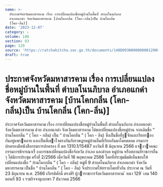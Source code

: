 ```yaml
---
name: >-
  ประกาศจังหวัดมหาสารคาม เรื่อง การเปลี่ยนแปลงชื่อหมู่บ้านในพื้นที่ ตำบลโนนภิบาล
  อำเภอแกดำ จังหวัดมหาสารคาม [บ้านโคกกลิ่น (โคก-กลิ่น)เป็น บ้านโคกลิ่น
  (โคก-ลิ่น)]
date: '2023-12-07'
category: ง
volume: 140
section: 93
page: 129
source: 'https://ratchakitcha.soc.go.th/documents/140D093N0000000012900.pdf'
draft: true
---
```


# ประกาศจังหวัดมหาสารคาม เรื่อง การเปลี่ยนแปลงชื่อหมู่บ้านในพื้นที่ ตำบลโนนภิบาล อำเภอแกดำ จังหวัดมหาสารคาม [บ้านโคกกลิ่น (โคก-กลิ่น)เป็น บ้านโคกลิ่น (โคก-ลิ่น)]

ประกาศจังหวัดมหาสารคาม เรื่อง การเปลี่ยนแปลงชื่อหมู่บ้านในพื้นที่ ตําบลโนนภิบาล อําเภอแกดํา จังหวัดมหาสารคาม ด้วย อําเภอแกดํา จังหวัดมหาสารคาม ได้ขอเปลี่ยนแปลงชื่อหมู่บ้าน จากเดิมชื่อ “ บ้านโคกกลิ่น ” ( โคก - กลิ่น) เป็น “ บ้านโคกลิ่น ” ( โคก - ลิ่น) ซึ่งเป็นชื่อที่รูจักและเรียกรองกันอยู่แพรหลาย และเป็นที่เขาใจตรงกันกับราษฎรหมู่บ้านอื่นที่เรียกกันมาโดยตลอด กรมการปกครองมีหนังสือกรมการปกครอง ที่ มท 1310.1/15487 ลงวันที่ 8 มิถุนายน 2566 แจงวาคณะกรรมการพิจารณาเรื่ องการขอเปลี่ยนแปลงชื่อจังหวัด อําเภอ และตําบล หมู่บ้าน หรือสถานที่ราชการอื่น ๆ ได้มีการประชุม ครั้งที่ 2/2566 เมื่อวันที่ 16 พฤษภาคม 2566 โดยที่ประชุมมีมติเห็นชอบให้เปลี่ยนแปลงชื่อ “ บ้านโคกกลิ่น ” ( โคก - กลิ่น) หมู่ที่ 9 ตําบลโนนภิบาล อําเภอแกดํา จังหวัดมหาสารคาม เป็นชื่อ “ บ้านโคกลิ่น ” ( โคก - ลิ่น) จึงประกาศให้ทราบโดยทั่วกัน ประกาศ ณ วันที่ 23 มิถุนายน พ.ศ. 2566 เกียรติศักดิ์ ตรงศิริ ผู้วาราชการจังหวัดมหาสารคาม ้ หนา 129 ่ เลม 140 ตอนที่ 93 ง ราชกิจจานุเบกษา 7 ธันวาคม 2566
